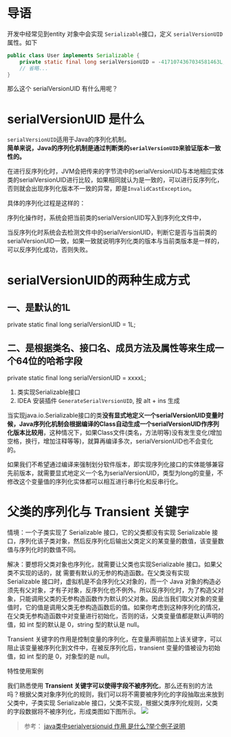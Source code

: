 
# 导语
开发中经常见到entity 对象中会实现 `Serializable`接口，定义 `serialVersionUID`属性。如下
```java
public class User implements Serializable {
    private static final long serialVersionUID = -4171074367034581463L;
    // 省略...
}
```
那么这个 serialVersionUID 有什么用呢？

# serialVersionUID 是什么

`serialVersionUID`适用于Java的序列化机制。  
**简单来说，Java的序列化机制是通过判断类的`serialVersionUID`来验证版本一致性的。**

在进行反序列化时，JVM会把传来的字节流中的serialVersionUID与本地相应实体类的serialVersionUID进行比较，如果相同就认为是一致的，可以进行反序列化，否则就会出现序列化版本不一致的异常，即是`InvalidCastException`。

具体的序列化过程是这样的：

序列化操作时，系统会把当前类的serialVersionUID写入到序列化文件中，

当反序列化时系统会去检测文件中的serialVersionUID，判断它是否与当前类的serialVersionUID一致，如果一致就说明序列化类的版本与当前类版本是一样的，可以反序列化成功，否则失败。



# serialVersionUID的两种生成方式   

## 一、是默认的1L



private static final long serialVersionUID = 1L;     

## 二、是根据类名、接口名、成员方法及属性等来生成一个64位的哈希字段     

private static final long  serialVersionUID = xxxxL;

1. 类实现Serializable接口
2. IDEA 安装插件 `GenerateSerialVersionUID`, 按 alt + ins 生成

当实现java.io.Serializable接口的类**没有显式地定义一个serialVersionUID变量时候，Java序列化机制会根据编译的Class自动生成一个serialVersionUID作序列化版本比较用**，这种情况下，如果Class文件(类名，方法明等)没有发生变化(增加空格，换行，增加注释等等)，就算再编译多次，serialVersionUID也不会变化的。

如果我们不希望通过编译来强制划分软件版本，即实现序列化接口的实体能够兼容先前版本，就需要显式地定义一个名为serialVersionUID，类型为long的变量，不修改这个变量值的序列化实体都可以相互进行串行化和反串行化。




# 父类的序列化与 Transient 关键字

情境：一个子类实现了 Serializable 接口，它的父类都没有实现 Serializable 接口，序列化该子类对象，然后反序列化后输出父类定义的某变量的数值，该变量数值与序列化时的数值不同。

解决：要想将父类对象也序列化，就需要让父类也实现Serializable 接口。如果父类不实现的话的，就 需要有默认的无参的构造函数。在父类没有实现 Serializable 接口时，虚拟机是不会序列化父对象的，而一个 Java 对象的构造必须先有父对象，才有子对象，反序列化也不例外。所以反序列化时，为了构造父对象，只能调用父类的无参构造函数作为默认的父对象。因此当我们取父对象的变量值时，它的值是调用父类无参构造函数后的值。如果你考虑到这种序列化的情况，在父类无参构造函数中对变量进行初始化，否则的话，父类变量值都是默认声明的值，如 int 型的默认是 0，string 型的默认是 null。

Transient 关键字的作用是控制变量的序列化，在变量声明前加上该关键字，可以阻止该变量被序列化到文件中，在被反序列化后，transient 变量的值被设为初始值，如 int 型的是 0，对象型的是 null。

特性使用案例

我们熟悉使用 **Transient 关键字可以使得字段不被序列化**，那么还有别的方法吗？根据父类对象序列化的规则，我们可以将不需要被序列化的字段抽取出来放到父类中，子类实现 Serializable 接口，父类不实现，根据父类序列化规则，父类的字段数据将不被序列化，形成类图如下图所示。
![](https://www.ibm.com/developerworks/cn/java/j-lo-serial/image005.gif)


> 参考： [java类中serialversionuid 作用 是什么?举个例子说明](https://www.cnblogs.com/duanxz/p/3511695.html)


















